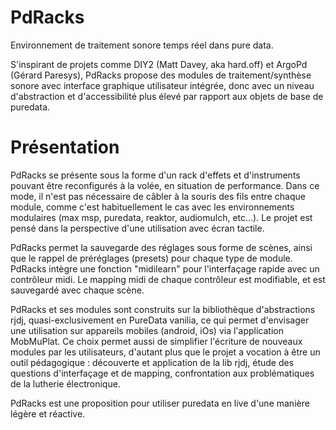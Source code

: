 # PdRacks

Environnement de traitement sonore temps réel dans pure data.

S'inspirant de projets comme DIY2 (Matt Davey, aka  hard.off) et ArgoPd (Gérard Paresys), PdRacks propose des modules de traitement/synthèse sonore avec interface graphique utilisateur intégrée, donc avec un niveau d'abstraction et d'accessibilité plus élevé par rapport aux objets de base de puredata. 

# Présentation

PdRacks se présente sous la forme d'un rack d'effets et d'instruments pouvant être reconfigurés à la volée, en situation de performance. Dans ce mode, il n'est pas nécessaire de câbler à la souris des fils entre chaque module, comme c'est habituellement le cas avec les environnements modulaires (max msp, puredata, reaktor, audiomulch, etc...). Le projet est pensé dans la perspective d'une utilisation avec écran tactile.

PdRacks permet la sauvegarde des réglages sous forme de scènes, ainsi que le rappel de préréglages (presets) pour chaque type de module.
PdRacks intègre une fonction "midilearn" pour l'interfaçage rapide avec un contrôleur midi. Le mapping midi de chaque contrôleur est modifiable, et est sauvegardé avec chaque scène.

PdRacks et ses modules sont construits sur la bibliothèque d'abstractions rjdj, quasi-exclusivement en PureData vanilia, ce qui permet d'envisager une utilisation sur appareils mobiles (android, iOs) via l'application MobMuPlat.
Ce choix permet aussi de simplifier l'écriture de nouveaux modules par les utilisateurs, d'autant plus que le projet a vocation à être un outil pédagogique : découverte et application de la lib rjdj, étude des questions d'interfaçage et de mapping, confrontation aux problématiques de la lutherie électronique.

PdRacks est une proposition pour utiliser puredata en live d'une manière légère et réactive. 
